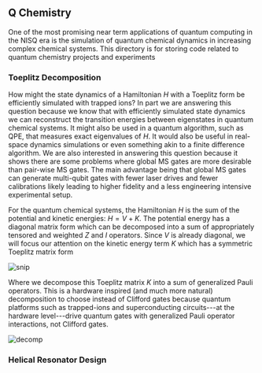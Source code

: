 ## Q Chemistry 

One of the most promising near term applications of quantum computing in the NISQ era is the simulation of quantum chemical dynamics in increasing complex chemical systems. This directory is for storing code related to quantum chemistry projects and experiments

### Toeplitz Decomposition

How might the state dynamics of a Hamiltonian $H$ with a Toeplitz form be efficiently simulated with trapped ions? In part we are answering this question because we know that with efficiently simulated state dynamics we can reconstruct the transition energies between eigenstates in quantum chemical systems. It might also be used in a quantum algorithm, such as QPE, that measures exact eigenvalues of $H$. It would also be useful in real-space dynamics simulations or even something akin to a finite difference algorithm. We are also interested in answering this question because it shows there are some problems where global MS gates are more desirable than pair-wise MS gates. The main advantage being that global MS gates can generate multi-qubit gates with fewer laser drives and fewer calibrations likely leading to higher fidelity and a less engineering intensive experimental setup.

For the quantum chemical systems, the Hamiltonian $H$ is the sum of the potential and kinetic energies: $H = V + K$. The potential energy has a diagonal matrix form which can be decomposed into a sum of appropriately tensored and weighted $Z$ and $I$ operators. Since $V$ is already diagonal, we will focus our attention on the kinetic energy term $K$ which has a symmetric Toeplitz matrix form

![snip](https://github.com/wburkle11/trapped-ions/assets/92954143/48c6dd1a-157c-42cc-b854-52935191a234)

Where we decompose this Toeplitz matrix $K$ into a sum of generalized Pauli operators. This is a hardware inspired (and much more natural) decomposition to choose instead of Clifford gates because quantum platforms such as trapped-ions and superconducting circuits---at the hardware level---drive quantum gates with generalized Pauli operator interactions, not Clifford gates.

![decomp](https://github.com/wburkle11/trapped-ions/assets/92954143/e175e2b2-1124-49f9-a20c-dab0a80d2762)


### Helical Resonator Design
